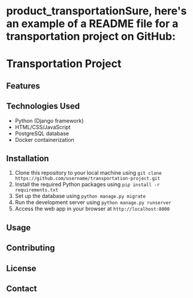 # product_transportationSure, here's an example of a README file for a transportation project on GitHub:

# Transportation Project

## Features


## Technologies Used

- Python (Django framework)
- HTML/CSS/JavaScript
- PostgreSQL database
- Docker containerization

## Installation

1. Clone this repository to your local machine using `git clone https://github.com/username/transportation-project.git`
2. Install the required Python packages using `pip install -r requirements.txt`
3. Set up the database using `python manage.py migrate`
4. Run the development server using `python manage.py runserver`
5. Access the web app in your browser at `http://localhost:8000`

## Usage



## Contributing


## License

## Contact
